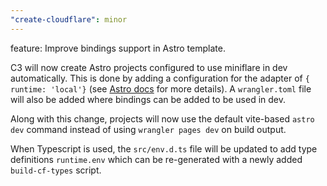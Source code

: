 ```yaml
---
"create-cloudflare": minor
---
```


feature: Improve bindings support in Astro template.

C3 will now create Astro projects configured to use miniflare in dev automatically. This is done by adding a configuration for the adapter of `{ runtime: 'local'}` (see [Astro docs](https://docs.astro.build/en/guides/integrations-guide/cloudflare/#runtime) for more details). A `wrangler.toml` file will also be added where bindings can be added to be used in dev.

Along with this change, projects will now use the default vite-based `astro dev` command instead of using `wrangler pages dev` on build output.

When Typescript is used, the `src/env.d.ts` file will be updated to add type definitions `runtime.env` which can be re-generated with a newly added `build-cf-types` script.
